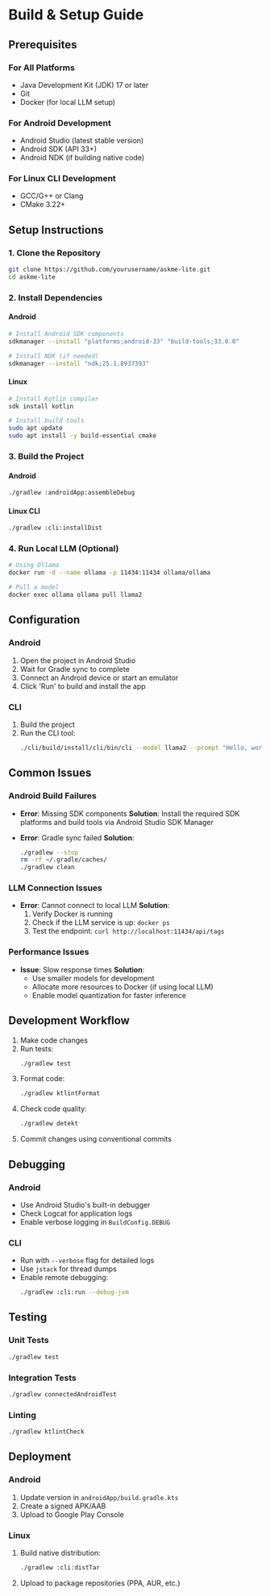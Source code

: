 # Build & Setup Guide

## Prerequisites

### For All Platforms
- Java Development Kit (JDK) 17 or later
- Git
- Docker (for local LLM setup)

### For Android Development
- Android Studio (latest stable version)
- Android SDK (API 33+)
- Android NDK (if building native code)

### For Linux CLI Development
- GCC/G++ or Clang
- CMake 3.22+

## Setup Instructions

### 1. Clone the Repository
```bash
git clone https://github.com/yourusername/askme-lite.git
cd askme-lite
```

### 2. Install Dependencies
#### Android
```bash
# Install Android SDK components
sdkmanager --install "platforms;android-33" "build-tools;33.0.0"

# Install NDK (if needed)
sdkmanager --install "ndk;25.1.8937393"
```

#### Linux
```bash
# Install Kotlin compiler
sdk install kotlin

# Install build tools
sudo apt update
sudo apt install -y build-essential cmake
```

### 3. Build the Project
#### Android
```bash
./gradlew :androidApp:assembleDebug
```

#### Linux CLI
```bash
./gradlew :cli:installDist
```

### 4. Run Local LLM (Optional)
```bash
# Using Ollama
docker run -d --name ollama -p 11434:11434 ollama/ollama

# Pull a model
docker exec ollama ollama pull llama2
```

## Configuration

### Android
1. Open the project in Android Studio
2. Wait for Gradle sync to complete
3. Connect an Android device or start an emulator
4. Click 'Run' to build and install the app

### CLI
1. Build the project
2. Run the CLI tool:
   ```bash
   ./cli/build/install/cli/bin/cli --model llama2 --prompt "Hello, world!"
   ```

## Common Issues

### Android Build Failures
- **Error**: Missing SDK components
  **Solution**: Install the required SDK platforms and build tools via Android Studio SDK Manager

- **Error**: Gradle sync failed
  **Solution**:
  ```bash
  ./gradlew --stop
  rm -rf ~/.gradle/caches/
  ./gradlew clean
  ```

### LLM Connection Issues
- **Error**: Cannot connect to local LLM
  **Solution**:
  1. Verify Docker is running
  2. Check if the LLM service is up: `docker ps`
  3. Test the endpoint: `curl http://localhost:11434/api/tags`

### Performance Issues
- **Issue**: Slow response times
  **Solution**:
  - Use smaller models for development
  - Allocate more resources to Docker (if using local LLM)
  - Enable model quantization for faster inference

## Development Workflow

1. Make code changes
2. Run tests:
   ```bash
   ./gradlew test
   ```
3. Format code:
   ```bash
   ./gradlew ktlintFormat
   ```
4. Check code quality:
   ```bash
   ./gradlew detekt
   ```
5. Commit changes using conventional commits

## Debugging

### Android
- Use Android Studio's built-in debugger
- Check Logcat for application logs
- Enable verbose logging in `BuildConfig.DEBUG`

### CLI
- Run with `--verbose` flag for detailed logs
- Use `jstack` for thread dumps
- Enable remote debugging:
  ```bash
  ./gradlew :cli:run --debug-jvm
  ```

## Testing

### Unit Tests
```bash
./gradlew test
```

### Integration Tests
```bash
./gradlew connectedAndroidTest
```

### Linting
```bash
./gradlew ktlintCheck
```

## Deployment

### Android
1. Update version in `androidApp/build.gradle.kts`
2. Create a signed APK/AAB
3. Upload to Google Play Console

### Linux
1. Build native distribution:
   ```bash
   ./gradlew :cli:distTar
   ```
2. Upload to package repositories (PPA, AUR, etc.)
